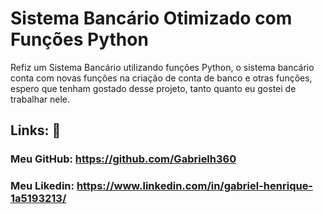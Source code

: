 # Sistema Bancário Otimizado com Funções Python

Refiz um Sistema Bancário utilizando funções Python, o sistema bancário conta com novas funções na criação de conta de banco e otras funções, espero que tenham gostado desse projeto, tanto quanto eu gostei de trabalhar nele.

## Links: 🔗
### Meu GitHub: https://github.com/Gabrielh360
### Meu Likedin: https://www.linkedin.com/in/gabriel-henrique-1a5193213/